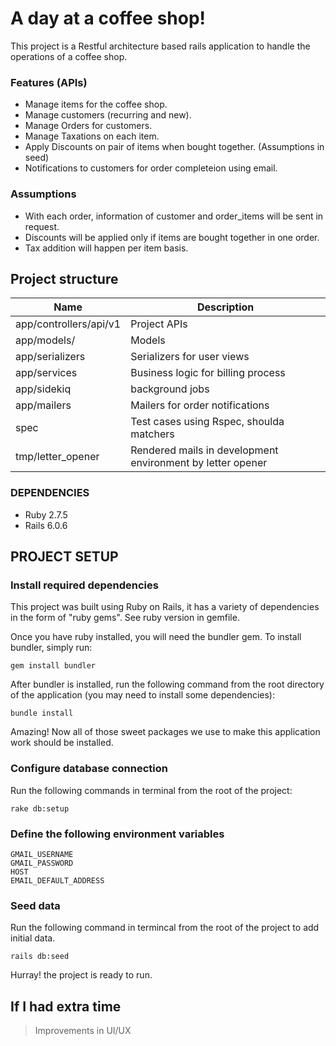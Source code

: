 # A day at a coffee shop!
This project is a Restful architecture based rails application to handle the operations of a coffee shop.

### Features (APIs)
- Manage items for the coffee shop.
- Manage customers (recurring and new).
- Manage Orders for customers.
- Manage Taxations on each item.
- Apply Discounts on pair of items when bought together. (Assumptions in seed)
- Notifications to customers for order completeion using email.

### Assumptions
- With each order, information of customer and order_items will be sent in request.
- Discounts will be applied only if items are bought together in one order.
- Tax addition will happen per item basis.

## Project structure

| Name                          | Description                               |
| ------------------------------|------------------------------------------ |
| app/controllers/api/v1        | Project APIs                              |
| app/models/                   | Models                                    |
| app/serializers               | Serializers for user views                |
| app/services                  | Business logic for billing process        |
| app/sidekiq                   | background jobs                           |
| app/mailers                   | Mailers for order notifications           |
| spec                          | Test cases using Rspec, shoulda matchers  |
| tmp/letter_opener             | Rendered mails in development environment by letter opener|



### DEPENDENCIES
- Ruby 2.7.5
- Rails 6.0.6

## PROJECT SETUP

### Install required dependencies
This project was built using Ruby on Rails, it has a variety of dependencies in the form of "ruby gems".
See ruby version in gemfile.

Once you have ruby installed, you will need the bundler gem. To install bundler, simply run:

```
gem install bundler
```

After bundler is installed, run the following command from the root directory of the application (you may need to install some dependencies):

```
bundle install
```

Amazing! Now all of those sweet packages we use to make this application work should be installed.

### Configure database connection
Run the following commands in terminal from the root of the project:

```
rake db:setup
```

### Define the following environment variables

```
GMAIL_USERNAME
GMAIL_PASSWORD
HOST
EMAIL_DEFAULT_ADDRESS
```

### Seed data
Run the following command in termincal from the root of the project to add initial data.
```
rails db:seed
```
Hurray! the project is ready to run.


## If I had extra time

> Improvements in UI/UX
